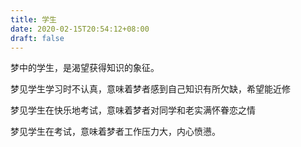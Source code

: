 ```yaml
---
title: 学生
date: 2020-02-15T20:54:12+08:00
draft: false
---
```


梦中的学生，是渴望获得知识的象征。

梦见学生学习时不认真，意味着梦者感到自己知识有所欠缺，希望能近修

梦见学生在快乐地考试，意味着梦者对同学和老实满怀眷恋之情

梦见学生在考试，意味着梦者工作压力大，内心愤懑。
